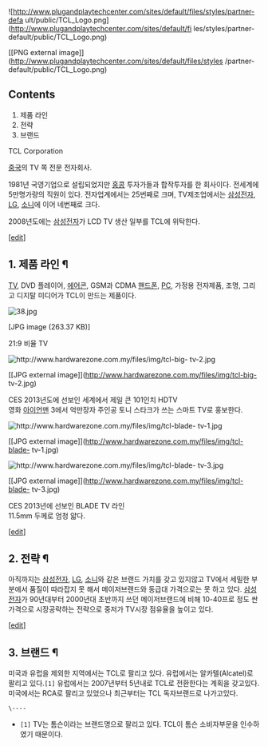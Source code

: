 ![http://www.plugandplaytechcenter.com/sites/default/files/styles/partner-defa
ult/public/TCL_Logo.png](http://www.plugandplaytechcenter.com/sites/default/fi
les/styles/partner-default/public/TCL_Logo.png)

[[PNG external
image]](http://www.plugandplaytechcenter.com/sites/default/files/styles
/partner-default/public/TCL_Logo.png)

  

## Contents

    

1. 제품 라인 
2. 전략 
3. 브랜드 

TCL Corporation

[중국](%EC%A4%91%EA%B5%AD.md)의 TV 쪽 전문 전자회사.

1981년 국영기업으로 설립되었지만 [홍콩](%ED%99%8D%EC%BD%A9.md) 투자가들과 합작투자를 한 회사이다. 전세계에
5만명가량의 직원이 있다. 전자업계에서는 25번째로 크며, TV제조업에서는
[삼성전자](%EC%82%BC%EC%84%B1%EC%A0%84%EC%9E%90.md), [LG](LG.md),
[소니](%EC%86%8C%EB%8B%88.md)에 이어 네번째로 크다.

2008년도에는 [삼성전자](%EC%82%BC%EC%84%B1%EC%A0%84%EC%9E%90.md)가 LCD TV 생산 일부를
TCL에 위탁한다.

[[edit](http://rigvedawiki.net/r1/wiki.php/TCL?action=edit&section=1)]

## 1. 제품 라인 ¶

[TV](TV.md), DVD 플레이어, [에어콘](%EC%97%90%EC%96%B4%EC%BD%98.md), GSM과 CDMA
[핸드폰](%ED%95%B8%EB%93%9C%ED%8F%B0.md), [PC](PC.md), 가정용 전자제품, 조명, 그리고
디지탈 미디어가 TCL이 만드는 제품이다.

  

![38.jpg](//rv.wkcdn.net/http://rigvedawiki.net/r1/pds/TCL/38.jpg)

[JPG image (263.37 KB)]

  
21:9 비율 TV

  

![http://www.hardwarezone.com.my/files/img/tcl-big-
tv-2.jpg](http://www.hardwarezone.com.my/files/img/tcl-big-tv-2.jpg)

[[JPG external image]](http://www.hardwarezone.com.my/files/img/tcl-big-
tv-2.jpg)

  
CES 2013년도에 선보인 세계에서 제일 큰 101인치 HDTV  
영화 [아이언맨](%EC%95%84%EC%9D%B4%EC%96%B8%EB%A7%A8.md) 3에서 억만장자 주인공 토니 스타크가 쓰는
스마트 TV로 홍보한다.

  

![http://www.hardwarezone.com.my/files/img/tcl-blade-
tv-1.jpg](http://www.hardwarezone.com.my/files/img/tcl-blade-tv-1.jpg)

[[JPG external image]](http://www.hardwarezone.com.my/files/img/tcl-blade-
tv-1.jpg)

  

![http://www.hardwarezone.com.my/files/img/tcl-blade-
tv-3.jpg](http://www.hardwarezone.com.my/files/img/tcl-blade-tv-3.jpg)

[[JPG external image]](http://www.hardwarezone.com.my/files/img/tcl-blade-
tv-3.jpg)

  
CES 2013년에 선보인 BLADE TV 라인  
11.5mm 두께로 엄청 얇다.

  

[[edit](http://rigvedawiki.net/r1/wiki.php/TCL?action=edit&section=2)]

## 2. 전략 ¶

아직까지는 [삼성전자](%EC%82%BC%EC%84%B1%EC%A0%84%EC%9E%90.md), [LG](LG.md),
[소니](%EC%86%8C%EB%8B%88.md)와 같은 브랜드 가치를 갖고 있지않고 TV에서 세밀한 부분에서 품질이 따라잡지 못 해서
메이저브랜드와 동급대 가격으로는 못 하고 있다. [삼성전자](%EC%82%BC%EC%84%B1%EC%A0%84%EC%9E%90.md)가
90년대부터 2000년대 초반까지 쓰던 메이저브랜드에 비해 10-40프로 정도 싼 가격으로 시장공략하는 전략으로 중저가 TV시장 점유율을
높이고 있다.

  

[[edit](http://rigvedawiki.net/r1/wiki.php/TCL?action=edit&section=3)]

## 3. 브랜드 ¶

미국과 유럽을 제외한 지역에서는 TCL로 팔리고 있다. 유럽에서는 알카텔(Alcatel)로 팔리고 있다.`[1]` 유럽에서는 2007년부터
5년내로 TCL로 전환한다는 계획을 갖고있다. 미국에서는 RCA로 팔리고 있었으나 최근부터는 TCL 독자브랜드로 나가고있다.

`\----`

  * `[1]` TV는 톰슨이라는 브랜드명으로 팔리고 있다. TCL이 톰슨 소비자부문을 인수하였기 때문이다.

